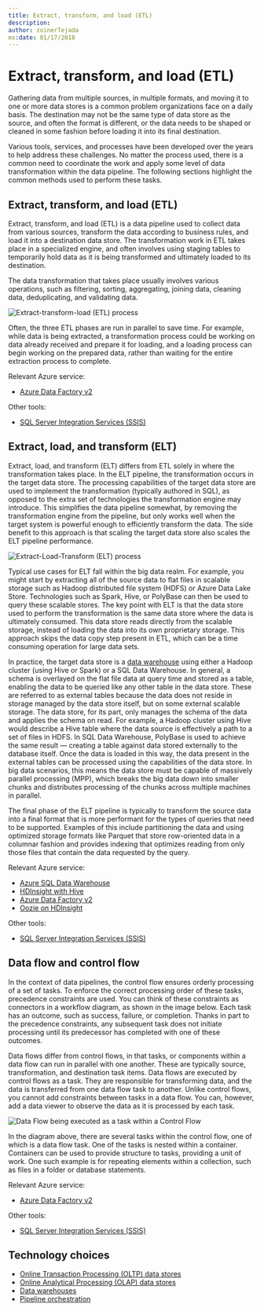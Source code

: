 ```yaml
---
title: Extract, transform, and load (ETL)
description: 
author: zoinerTejada
ms:date: 01/17/2018
---
```


# Extract, transform, and load (ETL)

Gathering data from multiple sources, in multiple formats, and moving it to one or more data stores is a common problem organizations face on a daily basis. The destination may not be the same type of data store as the source, and often the format is different, or the data needs to be shaped or cleaned in some fashion before loading it into its final destination.

Various tools, services, and processes have been developed over the years to help address these challenges. No matter the process used, there is a common need to coordinate the work and apply some level of data transformation within the data pipeline. The following sections highlight the common methods used to perform these tasks.

## Extract, transform, and load (ETL)

Extract, transform, and load (ETL) is a data pipeline used to collect data from various sources, transform the data according to business rules, and load it into a destination data store. The transformation work in ETL takes place in a specialized engine, and often involves using staging tables to temporarily hold data as it is being transformed and ultimately loaded to its destination.

The data transformation that takes place usually involves various operations, such as filtering, sorting, aggregating, joining data, cleaning data, deduplicating, and validating data.

![Extract-transform-load (ETL) process](./images/etl.png)

Often, the three ETL phases are run in parallel to save time. For example, while data is being extracted, a transformation process could be working on data already received and prepare it for loading, and a loading process can begin working on the prepared data, rather than waiting for the entire extraction process to complete.

Relevant Azure service:
- [Azure Data Factory v2](https://azure.microsoft.com/services/data-factory/)

Other tools:
- [SQL Server Integration Services (SSIS)](/sql/integration-services/sql-server-integration-services)

## Extract, load, and transform (ELT)

Extract, load, and transform (ELT) differs from ETL solely in where the transformation takes place. In the ELT pipeline, the transformation occurs in the target data store. The processing capabilities of the target data store are used to implement the transformation (typically authored in SQL), as opposed to the extra set of technologies the transformation engine may introduce. This simplifies the data pipeline somewhat, by removing the transformation engine from the pipeline, but only works well when the target system is powerful enough to efficiently transform the data. The side benefit to this approach is that scaling the target data store also scales the ELT pipeline performance.

![Extract-Load-Transform (ELT) process](./images/elt.png)

Typical use cases for ELT fall within the big data realm. For example, you might start by extracting all of the source data to flat files in scalable storage such as Hadoop distributed file system (HDFS) or Azure Data Lake Store. Technologies such as Spark, Hive, or PolyBase can then be used to query these scalable stores. The key point with ELT is that the data store used to perform the transformation is the same data store where the data is ultimately consumed. This data store reads directly from the scalable storage, instead of loading the data into its own proprietary storage. This approach skips the data copy step present in ETL, which can be a time consuming operation for large data sets. 

In practice, the target data store is a [data warehouse](./data-warehousing.md) using either a Hadoop cluster (using Hive or Spark) or a SQL Data Warehouse. In general, a schema is overlayed on the flat file data at query time and stored as a table, enabling the data to be queried like any other table in the data store. These are referred to as external tables because the data does not reside in storage managed by the data store itself, but on some external scalable storage. The data store, for its part, only manages the schema of the data and applies the schema on read. For example, a Hadoop cluster using Hive would describe a Hive table where the data source is effectively a path to a set of files in HDFS. In SQL Data Warehouse, PolyBase is used to achieve the same result &mdash; creating a table against data stored externally to the database itself. Once the data is loaded in this way, the data present in the external tables can be processed using the capabilities of the data store. In big data scenarios, this means the data store must be capable of massively parallel processing (MPP), which breaks the big data down into smaller chunks and distributes processing of the chunks across multiple machines in parallel.

The final phase of the ELT pipeline is typically to transform the source data into a final format that is more performant for the types of queries that need to be supported. Examples of this include partitioning the data and using optimized storage formats like Parquet that store row-oriented data in a columnar fashion and provides indexing that optimizes reading from only those files that contain the data requested by the query. 

Relevant Azure service:

- [Azure SQL Data Warehouse](/azure/sql-data-warehouse/sql-data-warehouse-overview-what-is)
- [HDInsight with Hive](/azure/hdinsight/hadoop/hdinsight-use-hive)
- [Azure Data Factory v2](https://azure.microsoft.com/services/data-factory/)
- [Oozie on HDInsight](/azure/hdinsight/hdinsight-use-oozie-linux-mac)

Other tools:

- [SQL Server Integration Services (SSIS)](/sql/integration-services/sql-server-integration-services)

## Data flow and control flow

In the context of data pipelines, the control flow ensures orderly processing of a set of tasks. To enforce the correct processing order of these tasks, precedence constraints are used. You can think of these constraints as connectors in a workflow diagram, as shown in the image below. Each task has an outcome, such as success, failure, or completion. Thanks in part to the precedence constraints, any subsequent task does not initiate processing until its predecessor has completed with one of these outcomes.

Data flows differ from control flows, in that tasks, or components within a data flow can run in parallel with one another. These are typically source, transformation, and destination task items. Data flows are executed by control flows as a task. They are responsible for transforming data, and the data is transferred from one data flow task to another. Unlike control flows, you cannot add constraints between tasks in a data flow. You can, however, add a data viewer to observe the data as it is processed by each task.

![Data Flow being executed as a task within a Control Flow](./images/control-flow-data-flow.png)

In the diagram above, there are several tasks within the control flow, one of which is a data flow task. One of the tasks is nested within a container. Containers can be used to provide structure to tasks, providing a unit of work. One such example is for repeating elements within a collection, such as files in a folder or database statements.

Relevant Azure service:
- [Azure Data Factory v2](https://azure.microsoft.com/services/data-factory/)

Other tools:
- [SQL Server Integration Services (SSIS)](/sql/integration-services/sql-server-integration-services)

## Technology choices

- [Online Transaction Processing (OLTP) data stores](../technology-choices/oltp-data-stores.md)
- [Online Analytical Processing (OLAP) data stores](../technology-choices/olap-data-stores.md)
- [Data warehouses](../technology-choices/data-warehouses.md)
- [Pipeline orchestration](../technology-choices/pipeline-orchestration-data-movement.md)
